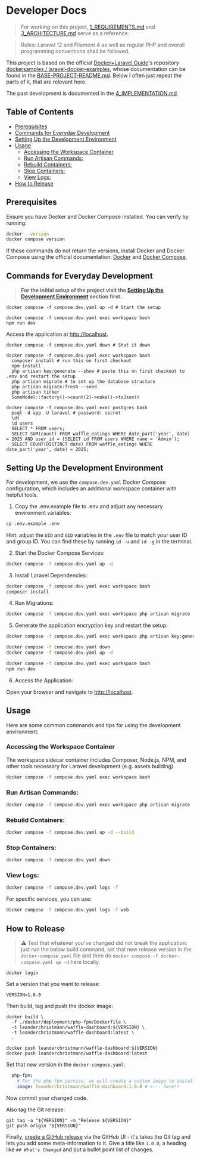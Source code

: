 # Developer Docs <!-- omit in toc -->

> For working on this project, [1_REQUIREMENTS.md](docs/1_REQUIREMENTS.md) and [3_ARCHITECTURE.md](docs/3_ARCHITECTURE.md) serve as a reference.

> Rules: Laravel 12 and Filament 4 as well as regular PHP and overall programming conventions shall be followed.

This project is based on the official [Docker+Laravel Guide](https://docs.docker.com/guides/frameworks/laravel/)'s
repository [dockersamples / laravel-docker-examples](https://github.com/dockersamples/laravel-docker-examples),
whose documentation can be found in the [BASE-PROJECT-README.md](docs/BASE-PROJECT-README.md).
Below I often just repeat the parts of it, that are relevant here.

The past development is documented in the [4_IMPLEMENTATION.md](docs/4_IMPLEMENTATION.md).

## Table of Contents <!-- omit in toc -->

- [Prerequisites](#prerequisites)
- [Commands for Everyday Development](#commands-for-everyday-development)
- [Setting Up the Development Environment](#setting-up-the-development-environment)
- [Usage](#usage)
  - [Accessing the Workspace Container](#accessing-the-workspace-container)
  - [Run Artisan Commands:](#run-artisan-commands)
  - [Rebuild Containers:](#rebuild-containers)
  - [Stop Containers:](#stop-containers)
  - [View Logs:](#view-logs)
- [How to Release](#how-to-release)

## Prerequisites
Ensure you have Docker and Docker Compose installed. You can verify by running:

```bash
docker --version
docker compose version
```

If these commands do not return the versions, install Docker and Docker Compose using the official documentation: [Docker](https://docs.docker.com/get-docker/) and [Docker Compose](https://docs.docker.com/compose/install/).

## Commands for Everyday Development

> **For the initial setup of the project visit the [Setting Up the Development Environment](#setting-up-the-development-environment) section first.**

```shell
docker compose -f compose.dev.yaml up -d # Start the setup
```

```shell
docker compose -f compose.dev.yaml exec workspace bash
npm run dev
```

Access the application at [http://localhost](http://localhost).

```shell
docker compose -f compose.dev.yaml down # Shut it down
```

```shell
docker compose -f compose.dev.yaml exec workspace bash
  composer install # run this on first checkout
  npm install
  php artisan key:generate --show # paste this on first checkout to .env and restart the setup
  php artisan migrate # to set up the database structure
  php artisan migrate:fresh --seed
  php artisan tinker
  SomeModel::factory()->count(2)->make()->toJson()
  
docker compose -f compose.dev.yaml exec postgres bash
  psql -d app -U laravel # password: secret
  \dt
  \d users
  SELECT * FROM users;
  SELECT SUM(count) FROM waffle_eatings WHERE date_part('year', date) = 2025 AND user_id = (SELECT id FROM users WHERE name = 'Admin');
  SELECT COUNT(DISTINCT date) FROM waffle_eatings WHERE date_part('year', date) = 2025;
```

## Setting Up the Development Environment

For development, we use the `compose.dev.yaml` Docker Compose configuration, which includes an additional workspace container with helpful tools.

1. Copy the .env.example file to .env and adjust any necessary environment variables:

```bash
cp .env.example .env
```

Hint: adjust the `UID` and `GID` variables in the `.env` file to match your user ID and group ID. You can find these by running `id -u` and `id -g` in the terminal.

2. Start the Docker Compose Services:

```bash
docker compose -f compose.dev.yaml up -d
```

3. Install Laravel Dependencies:

```bash
docker compose -f compose.dev.yaml exec workspace bash
composer install
```

4. Run Migrations:

```bash
docker compose -f compose.dev.yaml exec workspace php artisan migrate
```

5. Generate the application encryption key and restart the setup:

```bash
docker compose -f compose.dev.yaml exec workspace php artisan key:generate
```

```bash
docker compose -f compose.dev.yaml down
docker compose -f compose.dev.yaml up -d
```

```bash
docker compose -f compose.dev.yaml exec workspace bash
npm run dev
```

6. Access the Application:

Open your browser and navigate to [http://localhost](http://localhost).

## Usage

Here are some common commands and tips for using the development environment:

### Accessing the Workspace Container

The workspace sidecar container includes Composer, Node.js, NPM, and other tools necessary for Laravel development (e.g. assets building).

```bash
docker compose -f compose.dev.yaml exec workspace bash
```

### Run Artisan Commands:

```bash
docker compose -f compose.dev.yaml exec workspace php artisan migrate
```

### Rebuild Containers:

```bash
docker compose -f compose.dev.yaml up -d --build
```

### Stop Containers:

```bash
docker compose -f compose.dev.yaml down
```

### View Logs:

```bash
docker compose -f compose.dev.yaml logs -f
```

For specific services, you can use:

```bash
docker compose -f compose.dev.yaml logs -f web
```

## How to Release

> ⚠️ Test that whatever you've changed did not break the application: just run the below build command,
> set that new release version in the `docker-compose.yaml` file
> and then do `docker compose -f docker-compose.yaml up -d` here locally.

```shell
docker login
```

Set a version that you want to release:

```shell
VERSION=1.0.0
```

Then build, tag and push the docker image:

```shell
docker build \
  -f ./docker/deployment/php-fpm/Dockerfile \
  -t leanderchristmann/waffle-dashboard:${VERSION} \
  -t leanderchristmann/waffle-dashboard:latest \
  .
```

```shell
docker push leanderchristmann/waffle-dashboard:${VERSION}
docker push leanderchristmann/waffle-dashboard:latest
```

Set that new version in the `docker-compose.yaml`:

```yaml
  php-fpm:
    # For the php-fpm service, we will create a custom image to install the necessary PHP extensions and setup proper permissions.
    image: leanderchristmann/waffle-dashboard:1.0.0 # <--- here!!
```

Now commit your changed code.

Also tag the Git release:

```shell
git tag -a "${VERSION}" -m "Release ${VERSION}"
git push origin "${VERSION}"
```

Finally, [create a GitHub release](https://github.com/lchristmann/selfhosted-waffle-dashboard/releases) via the GitHub UI -
it's takes the Git tag and lets you add some meta-information to it.
Give a title like `1.0.0`, a heading like `## What's Changed` and put a bullet point list of changes.
